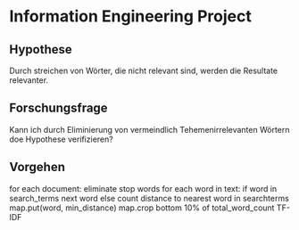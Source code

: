 # Information Engineering Project

## Hypothese

Durch streichen von Wörter, die nicht relevant sind, werden die Resultate relevanter.

## Forschungsfrage

Kann ich durch Eliminierung von vermeindlich Tehemenirrelevanten Wörtern doe Hypothese verifizieren?

## Vorgehen

for each document:
    eliminate stop words
    for each word in text:
        if word in search_terms
            next word
        else
            count distance to nearest word in searchterms
            map.put(word, min_distance)
    map.crop bottom 10% of total_word_count
TF-IDF
